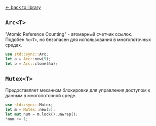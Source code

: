 [← back to library](../../librarium.md)

## `Arc<T>`
"Atomic Reference Counting" - атомарный счетчик ссылок.  
Подобен `Rc<T>`, но безопасен для использования в многопоточных средах.
```rust
use std::sync::Arc;
let a = Arc::new(5);
let b = Arc::clone(&a);
```

## `Mutex<T>`
Предоставляет механизм блокировки для управления доступом к данным в многопоточной среде.
```rust
use std::sync::Mutex;
let m = Mutex::new(5);
let mut num = m.lock().unwrap();
*num += 1;
```